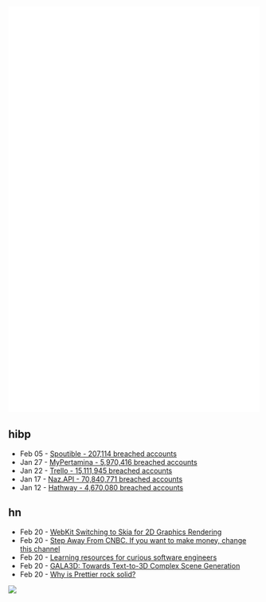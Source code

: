 ![Metrics](https://raw.githubusercontent.com/phixion/phixion/master/metrics.svg)

## hibp

<!--
for https://github.com/phixion/phixion/blob/main/.github/workflows/feeds.yml
-->
<!--START_SECTION:haveibeenpwnd-->
- Feb 05 - [Spoutible - 207,114 breached accounts](https://haveibeenpwned.com/PwnedWebsites#Spoutible)
- Jan 27 - [MyPertamina - 5,970,416 breached accounts](https://haveibeenpwned.com/PwnedWebsites#MyPertamina)
- Jan 22 - [Trello - 15,111,945 breached accounts](https://haveibeenpwned.com/PwnedWebsites#Trello)
- Jan 17 - [Naz.API - 70,840,771 breached accounts](https://haveibeenpwned.com/PwnedWebsites#NazApi)
- Jan 12 - [Hathway - 4,670,080 breached accounts](https://haveibeenpwned.com/PwnedWebsites#Hathway)
<!--END_SECTION:haveibeenpwnd-->

## hn

<!--
for https://github.com/phixion/phixion/blob/main/.github/workflows/feeds.yml
-->
<!--START_SECTION:hn-->
- Feb 20 - [WebKit Switching to Skia for 2D Graphics Rendering](https://blogs.igalia.com/carlosgc/2024/02/19/webkit-switching-to-skia-for-2d-graphics-rendering/)
- Feb 20 - [Step Away From CNBC. If you want to make money, change this channel](https://slate.com/business/2024/02/cnbc-investing-advice-bad-making-money.html)
- Feb 20 - [Learning resources for curious software engineers](https://github.com/charlax/professional-programming)
- Feb 20 - [GALA3D: Towards Text-to-3D Complex Scene Generation](https://gala3d.github.io/)
- Feb 20 - [Why is Prettier rock solid?](https://mrmr.io/til/prettier/)
<!--END_SECTION:hn-->

<!--
for https://yhype.me
-->
![](https://hit.yhype.me/github/profile?user_id=13013670)
